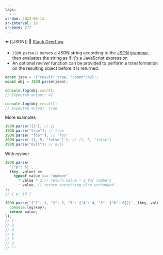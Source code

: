 ```yaml
---
tags:
  - ✅
sr-due: 2024-09-11
sr-interval: 10
sr-ease: 277
---
```


⬅️ [[JSON]]
🔗 [Stack Overflow](https://developer.mozilla.org/en-US/docs/Web/JavaScript/Reference/Global_Objects/JSON/parse)

- `JSON.parse()` parses a JSON string according to the [JSON grammar](https://developer.mozilla.org/en-US/docs/Web/JavaScript/Reference/Global_Objects/JSON#full_json_grammar), then evaluates the string as if it's a JavaScript expression
- An optional _reviver_ function can be provided to perform a transformation on the resulting object before it is returned.

```js
const json = '{"result":true, "count":42}';
const obj = JSON.parse(json);

console.log(obj.count);
// Expected output: 42

console.log(obj.result);
// Expected output: true

```

More examples
```js
JSON.parse("{}"); // {}
JSON.parse("true"); // true
JSON.parse('"foo"'); // "foo"
JSON.parse('[1, 5, "false"]'); // [1, 5, "false"]
JSON.parse("null"); // null

```

With reviver
```js
JSON.parse(
  '{"p": 5}',
  (key, value) =>
    typeof value === "number"
      ? value * 2 // return value * 2 for numbers
      : value, // return everything else unchanged
);
// { p: 10 }

JSON.parse('{"1": 1, "2": 2, "3": {"4": 4, "5": {"6": 6}}}', (key, value) => {
  console.log(key);
  return value;
});
// 1
// 2
// 4
// 6
// 5
// 3
// ""

```